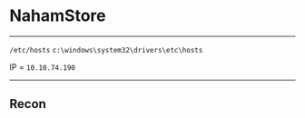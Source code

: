 # NahamStore


---

`/etc/hosts`
`c:\windows\system32\drivers\etc\hosts`

IP = `10.10.74.190`

---

## Recon

